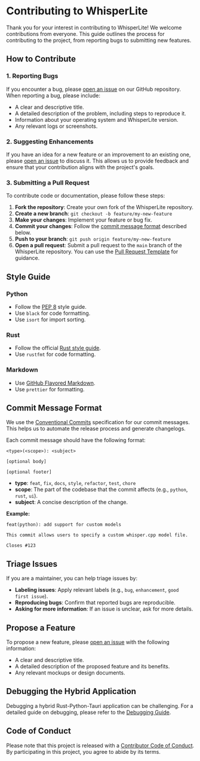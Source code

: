 # Contributing to WhisperLite

Thank you for your interest in contributing to WhisperLite! We welcome contributions from everyone. This guide outlines the process for contributing to the project, from reporting bugs to submitting new features.

## How to Contribute

### 1. Reporting Bugs

If you encounter a bug, please [open an issue](https://github.com/aporb/whisperlite/issues/new?assignees=&labels=bug&projects=&template=bug_report.md&title=%5BBug%5D+) on our GitHub repository. When reporting a bug, please include:

-   A clear and descriptive title.
-   A detailed description of the problem, including steps to reproduce it.
-   Information about your operating system and WhisperLite version.
-   Any relevant logs or screenshots.

### 2. Suggesting Enhancements

If you have an idea for a new feature or an improvement to an existing one, please [open an issue](https://github.com/aporb/whisperlite/issues/new?assignees=&labels=enhancement&projects=&template=feature_request.md&title=%5BFeature%5D+) to discuss it. This allows us to provide feedback and ensure that your contribution aligns with the project's goals.

### 3. Submitting a Pull Request

To contribute code or documentation, please follow these steps:

1.  **Fork the repository**: Create your own fork of the WhisperLite repository.
2.  **Create a new branch**: `git checkout -b feature/my-new-feature`
3.  **Make your changes**: Implement your feature or bug fix.
4.  **Commit your changes**: Follow the [commit message format](#commit-message-format) described below.
5.  **Push to your branch**: `git push origin feature/my-new-feature`
6.  **Open a pull request**: Submit a pull request to the `main` branch of the WhisperLite repository. You can use the [Pull Request Template](https://github.com/aporb/whisperlite/compare) for guidance.

## Style Guide

### Python

-   Follow the [PEP 8](https://www.python.org/dev/peps/pep-0008/) style guide.
-   Use `black` for code formatting.
-   Use `isort` for import sorting.

### Rust

-   Follow the official [Rust style guide](https://doc.rust-lang.org/1.0.0/style/).
-   Use `rustfmt` for code formatting.

### Markdown

-   Use [GitHub Flavored Markdown](https://github.github.com/gfm/).
-   Use `prettier` for formatting.

## Commit Message Format

We use the [Conventional Commits](https://www.conventionalcommits.org/) specification for our commit messages. This helps us to automate the release process and generate changelogs.

Each commit message should have the following format:

```
<type>(<scope>): <subject>

[optional body]

[optional footer]
```

-   **type**: `feat`, `fix`, `docs`, `style`, `refactor`, `test`, `chore`
-   **scope**: The part of the codebase that the commit affects (e.g., `python`, `rust`, `ui`).
-   **subject**: A concise description of the change.

**Example:**

```
feat(python): add support for custom models

This commit allows users to specify a custom whisper.cpp model file.

Closes #123
```

## Triage Issues

If you are a maintainer, you can help triage issues by:

-   **Labeling issues**: Apply relevant labels (e.g., `bug`, `enhancement`, `good first issue`).
-   **Reproducing bugs**: Confirm that reported bugs are reproducible.
-   **Asking for more information**: If an issue is unclear, ask for more details.

## Propose a Feature

To propose a new feature, please [open an issue](https://github.com/aporb/whisperlite/issues/new?assignees=&labels=enhancement&projects=&template=feature_request.md&title=%5BFeature%5D+) with the following information:

-   A clear and descriptive title.
-   A detailed description of the proposed feature and its benefits.
-   Any relevant mockups or design documents.

## Debugging the Hybrid Application

Debugging a hybrid Rust-Python-Tauri application can be challenging. For a detailed guide on debugging, please refer to the [Debugging Guide](DEBUGGING_GUIDE.md).

## Code of Conduct

Please note that this project is released with a [Contributor Code of Conduct](CODE_OF_CONDUCT.md). By participating in this project, you agree to abide by its terms.